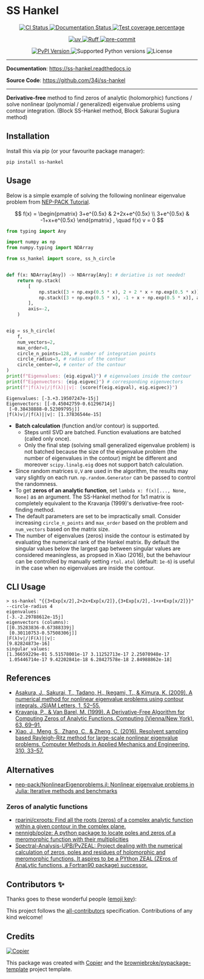 # SS Hankel

<p align="center">
  <a href="https://github.com/34j/ss-hankel/actions/workflows/ci.yml?query=branch%3Amain">
    <img src="https://img.shields.io/github/actions/workflow/status/34j/ss-hankel/ci.yml?branch=main&label=CI&logo=github&style=flat-square" alt="CI Status" >
  </a>
  <a href="https://ss-hankel.readthedocs.io">
    <img src="https://img.shields.io/readthedocs/ss-hankel.svg?logo=read-the-docs&logoColor=fff&style=flat-square" alt="Documentation Status">
  </a>
  <a href="https://codecov.io/gh/34j/ss-hankel">
    <img src="https://img.shields.io/codecov/c/github/34j/ss-hankel.svg?logo=codecov&logoColor=fff&style=flat-square" alt="Test coverage percentage">
  </a>
</p>
<p align="center">
  <a href="https://github.com/astral-sh/uv">
    <img src="https://img.shields.io/endpoint?url=https://raw.githubusercontent.com/astral-sh/uv/main/assets/badge/v0.json" alt="uv">
  </a>
  <a href="https://github.com/astral-sh/ruff">
    <img src="https://img.shields.io/endpoint?url=https://raw.githubusercontent.com/astral-sh/ruff/main/assets/badge/v2.json" alt="Ruff">
  </a>
  <a href="https://github.com/pre-commit/pre-commit">
    <img src="https://img.shields.io/badge/pre--commit-enabled-brightgreen?logo=pre-commit&logoColor=white&style=flat-square" alt="pre-commit">
  </a>
</p>
<p align="center">
  <a href="https://pypi.org/project/ss-hankel/">
    <img src="https://img.shields.io/pypi/v/ss-hankel.svg?logo=python&logoColor=fff&style=flat-square" alt="PyPI Version">
  </a>
  <img src="https://img.shields.io/pypi/pyversions/ss-hankel.svg?style=flat-square&logo=python&amp;logoColor=fff" alt="Supported Python versions">
  <img src="https://img.shields.io/pypi/l/ss-hankel.svg?style=flat-square" alt="License">
</p>

---

**Documentation**: <a href="https://ss-hankel.readthedocs.io" target="_blank">https://ss-hankel.readthedocs.io </a>

**Source Code**: <a href="https://github.com/34j/ss-hankel" target="_blank">https://github.com/34j/ss-hankel </a>

---

**Derivative-free** method to find zeros of analytic (holomorphic) functions / solve nonlinear (polynomial / generalized) eigenvalue problems using contour integration. (Block SS-Hankel method, Block Sakurai Sugiura method)

## Installation

Install this via pip (or your favourite package manager):

```shell
pip install ss-hankel
```

## Usage

Below is a simple example of solving the following nonlinear eigenvalue problem from [NEP-PACK Tutorial](https://nep-pack.github.io/NonlinearEigenproblems.jl/dev/tutorial_python_call/#Tutorial:-Using-NEP-PACK-from-python).

$$
f(x) = \begin{pmatrix}
3+e^{0.5x} & 2+2x+e^{0.5x} \\
3+e^{0.5x} & -1+x+e^{0.5x}
\end{pmatrix}
, \quad f(x) v = 0
$$

```python
from typing import Any

import numpy as np
from numpy.typing import NDArray

from ss_hankel import score, ss_h_circle


def f(x: NDArray[Any]) -> NDArray[Any]: # deriative is not needed!
    return np.stack(
        [
            np.stack([3 + np.exp(0.5 * x), 2 + 2 * x + np.exp(0.5 * x)], axis=-1),
            np.stack([3 + np.exp(0.5 * x), -1 + x + np.exp(0.5 * x)], axis=-1),
        ],
        axis=-2,
    )


eig = ss_h_circle(
    f,
    num_vectors=2,
    max_order=8,
    circle_n_points=128, # number of integration points
    circle_radius=3, # radius of the contour
    circle_center=0, # center of the contour
)
print(f"Eigenvalues: {eig.eigval}") # eigenvalues inside the contour
print(f"Eigenvectors: {eig.eigvec}") # corresponding eigenvectors
print(f"|f(λ)v|/|f(λ)||v|: {score(f(eig.eigval), eig.eigvec)}")
```

```text
Eigenvalues: [-3.+3.19507247e-15j]
Eigenvectors: [[-0.45042759-0.61296714j]
 [-0.38438888-0.52309795j]]
|f(λ)v|/|f(λ)||v|: [1.37836544e-15]
```

- **Batch calculation** (function and/or contour) is supported.
  - Steps until SVD are batched. Function evaluations are batched (called only once).
  - Only the final step (solving small generalized eigenvalue problem) is not batched because the size of the eigenvalue problem (the number of eigenvalues in the contour) might be different and moreover `scipy.linalg.eig` does not support batch calculation.
- Since random matrices `U,V` are used in the algorithm, the results may vary slightly on each run. `np.random.Generator` can be passed to control the randomness.
- To get **zeros of an analytic function**, set `lambda x: f(x)[..., None, None]` as an argument. The SS-Hankel method for 1x1 matrix is completely equivalent to the Kravanja (1999)'s derivative-free root-finding method.
- The default parameters are set to be impractically small. Consider increasing `circle_n_points` and `max_order` based on the problem and `num_vectors` based on the matrix size.
- The number of eigenvalues (zeros) inside the contour is estimated by evaluating the numerical rank of the Hankel matrix. By default the singular values below the largest gap between singular values are considered meaningless, as propsed in Xiao (2016), but the behaviour can be controlled by manually setting `rtol`. `atol` (default: `1e-6`) is useful in the case when no eigenvalues are inside the contour.

## CLI Usage

```shell
> ss-hankel "{{3+Exp[x/2],2+2x+Exp[x/2]},{3+Exp[x/2],-1+x+Exp[x/2]}}" --circle-radius 4
eigenvalues:
[-3.-2.29788612e-15j]
eigenvectors (columns):
[[0.35283836-0.67388339j]
 [0.30110753-0.57508306j]]
|F(λ)v|/|F(λ)||v|:
[9.82824873e-16]
singular_values:
[1.36659229e-01 5.51578001e-17 3.11252713e-17 2.25070948e-17
 1.05446714e-17 9.42202841e-18 6.28427578e-18 2.84988862e-18]
```

## References

- [Asakura, J., Sakurai, T., Tadano, H., Ikegami, T., & Kimura, K. (2009). A numerical method for nonlinear eigenvalue problems using contour integrals. JSIAM Letters, 1, 52–55.](https://doi.org/10.1007/s006070050051)
- [Kravanja, P., & Van Barel, M. (1999). A Derivative-Free Algorithm for Computing Zeros of Analytic Functions. Computing (Vienna/New York), 63, 69–91.](https://doi.org/10.14495/jsiaml.1.52)
- [Xiao, J., Meng, S., Zhang, C., & Zheng, C. (2016). Resolvent sampling based Rayleigh-Ritz method for large-scale nonlinear eigenvalue problems. Computer Methods in Applied Mechanics and Engineering, 310, 33–57.](https://doi.org/10.1016/j.cma.2016.06.018)

## Alternatives

- [nep-pack/NonlinearEigenproblems.jl: Nonlinear eigenvalue problems in Julia: Iterative methods and benchmarks](https://github.com/nep-pack/NonlinearEigenproblems.jl)

### Zeros of analytic functions

- [rparini/cxroots: Find all the roots (zeros) of a complex analytic function within a given contour in the complex plane.](https://github.com/rparini/cxroots)
- [nennigb/polze: A python package to locate poles and zeros of a meromorphic function with their multiplicities](https://github.com/nennigb/polze)
- [Spectral-Analysis-UPB/PyZEAL: Project dealing with the numerical calculation of zeros, poles and residues of holomorphic and meromorphic functions. It aspires to be a PYthon ZEAL (ZEros of AnaLytic functions, a Fortran90 package) successor.](https://github.com/Spectral-Analysis-UPB/PyZEAL)

## Contributors ✨

Thanks goes to these wonderful people ([emoji key](https://allcontributors.org/docs/en/emoji-key)):

<!-- prettier-ignore-start -->
<!-- ALL-CONTRIBUTORS-LIST:START - Do not remove or modify this section -->
<!-- markdownlint-disable -->
<!-- markdownlint-enable -->
<!-- ALL-CONTRIBUTORS-LIST:END -->
<!-- prettier-ignore-end -->

This project follows the [all-contributors](https://github.com/all-contributors/all-contributors) specification. Contributions of any kind welcome!

## Credits

[![Copier](https://img.shields.io/endpoint?url=https://raw.githubusercontent.com/copier-org/copier/master/img/badge/badge-grayscale-inverted-border-orange.json)](https://github.com/copier-org/copier)

This package was created with
[Copier](https://copier.readthedocs.io/) and the
[browniebroke/pypackage-template](https://github.com/browniebroke/pypackage-template)
project template.
